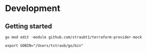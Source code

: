 # Development

## Getting started

```
go mod edit -module github.com/straubt1/terraform-provider-mock
```

```
export GOBIN="/Users/tstraub/go/bin"
```